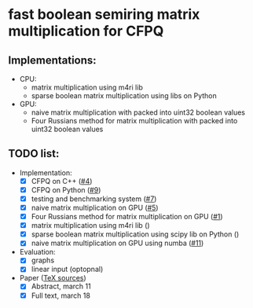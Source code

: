 # fast boolean semiring matrix multiplication for CFPQ
## Implementations:
* CPU:
    * matrix multiplication using m4ri lib
    * sparse boolean matrix multiplication using libs on Python
* GPU:
    * naive matrix multiplication with packed into uint32 boolean values
    * Four Russians method for matrix multiplication with packed into uint32 boolean values
## TODO list:
   - Implementation:
      - [x] CFPQ on C++ ([#4](https://github.com/SokolovYaroslav/fast-boolean-semiring-matrix-multiplication-for-CFPQ/issues/4))
      - [x] CFPQ on Python ([#9](https://github.com/SokolovYaroslav/fast-boolean-semiring-matrix-multiplication-for-CFPQ/issues/9))
      - [x] testing and benchmarking system ([#7](https://github.com/SokolovYaroslav/fast-boolean-semiring-matrix-multiplication-for-CFPQ/issues/7))
      - [x] naive matrix multiplication on GPU ([#5](https://github.com/SokolovYaroslav/fast-boolean-semiring-matrix-multiplication-for-CFPQ/issues/5))
      - [x] Four Russians method for matrix multiplication on GPU ([#1](https://github.com/SokolovYaroslav/fast-boolean-semiring-matrix-multiplication-for-CFPQ/issues/1))
      - [x] matrix multiplication using m4ri lib ()
      - [x] sparse boolean matrix multiplication using scipy lib on Python ()
      - [x] naive matrix multiplication on GPU using numba ([#11](https://github.com/SokolovYaroslav/fast-boolean-semiring-matrix-multiplication-for-CFPQ/issues/11))
   - Evaluation:
      - [x] graphs
      - [x] linear input (optopnal)
   - Paper ([TeX sources](https://github.com/YaccConstructor/articles/tree/master/InProgress/CFPQ_on_GPGPU_implementation_comparison))
      - [x] Abstract, march 11
      - [x] Full text, march 18
